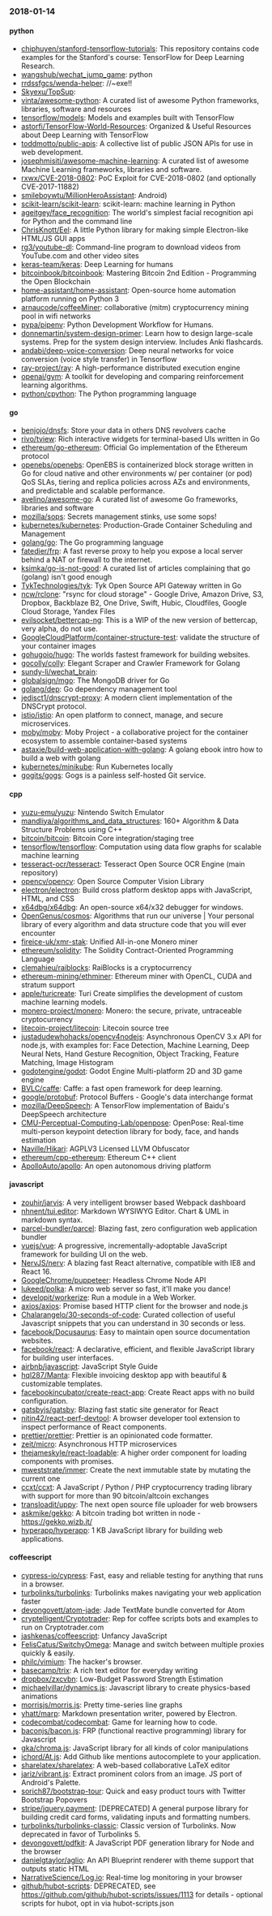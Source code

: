 ### 2018-01-14

#### python
* [chiphuyen/stanford-tensorflow-tutorials](https://github.com/chiphuyen/stanford-tensorflow-tutorials): This repository contains code examples for the Stanford's course: TensorFlow for Deep Learning Research.
* [wangshub/wechat_jump_game](https://github.com/wangshub/wechat_jump_game): python 
* [rrdssfgcs/wenda-helper](https://github.com/rrdssfgcs/wenda-helper): //~exe!!
* [Skyexu/TopSup](https://github.com/Skyexu/TopSup): 
* [vinta/awesome-python](https://github.com/vinta/awesome-python): A curated list of awesome Python frameworks, libraries, software and resources
* [tensorflow/models](https://github.com/tensorflow/models): Models and examples built with TensorFlow
* [astorfi/TensorFlow-World-Resources](https://github.com/astorfi/TensorFlow-World-Resources):  Organized & Useful Resources about Deep Learning with TensorFlow
* [toddmotto/public-apis](https://github.com/toddmotto/public-apis): A collective list of public JSON APIs for use in web development.
* [josephmisiti/awesome-machine-learning](https://github.com/josephmisiti/awesome-machine-learning): A curated list of awesome Machine Learning frameworks, libraries and software.
* [rxwx/CVE-2018-0802](https://github.com/rxwx/CVE-2018-0802): PoC Exploit for CVE-2018-0802 (and optionally CVE-2017-11882)
* [smileboywtu/MillionHeroAssistant](https://github.com/smileboywtu/MillionHeroAssistant):     Android)
* [scikit-learn/scikit-learn](https://github.com/scikit-learn/scikit-learn): scikit-learn: machine learning in Python
* [ageitgey/face_recognition](https://github.com/ageitgey/face_recognition): The world's simplest facial recognition api for Python and the command line
* [ChrisKnott/Eel](https://github.com/ChrisKnott/Eel): A little Python library for making simple Electron-like HTML/JS GUI apps
* [rg3/youtube-dl](https://github.com/rg3/youtube-dl): Command-line program to download videos from YouTube.com and other video sites
* [keras-team/keras](https://github.com/keras-team/keras): Deep Learning for humans
* [bitcoinbook/bitcoinbook](https://github.com/bitcoinbook/bitcoinbook): Mastering Bitcoin 2nd Edition - Programming the Open Blockchain
* [home-assistant/home-assistant](https://github.com/home-assistant/home-assistant):  Open-source home automation platform running on Python 3
* [arnaucode/coffeeMiner](https://github.com/arnaucode/coffeeMiner): collaborative (mitm) cryptocurrency mining pool in wifi networks
* [pypa/pipenv](https://github.com/pypa/pipenv): Python Development Workflow for Humans.
* [donnemartin/system-design-primer](https://github.com/donnemartin/system-design-primer): Learn how to design large-scale systems. Prep for the system design interview. Includes Anki flashcards.
* [andabi/deep-voice-conversion](https://github.com/andabi/deep-voice-conversion): Deep neural networks for voice conversion (voice style transfer) in Tensorflow
* [ray-project/ray](https://github.com/ray-project/ray): A high-performance distributed execution engine
* [openai/gym](https://github.com/openai/gym): A toolkit for developing and comparing reinforcement learning algorithms.
* [python/cpython](https://github.com/python/cpython): The Python programming language

#### go
* [benjojo/dnsfs](https://github.com/benjojo/dnsfs): Store your data in others DNS revolvers cache
* [rivo/tview](https://github.com/rivo/tview): Rich interactive widgets for terminal-based UIs written in Go
* [ethereum/go-ethereum](https://github.com/ethereum/go-ethereum): Official Go implementation of the Ethereum protocol
* [openebs/openebs](https://github.com/openebs/openebs): OpenEBS is containerized block storage written in Go for cloud native and other environments w/ per container (or pod) QoS SLAs, tiering and replica policies across AZs and environments, and predictable and scalable performance.
* [avelino/awesome-go](https://github.com/avelino/awesome-go): A curated list of awesome Go frameworks, libraries and software
* [mozilla/sops](https://github.com/mozilla/sops): Secrets management stinks, use some sops!
* [kubernetes/kubernetes](https://github.com/kubernetes/kubernetes): Production-Grade Container Scheduling and Management
* [golang/go](https://github.com/golang/go): The Go programming language
* [fatedier/frp](https://github.com/fatedier/frp): A fast reverse proxy to help you expose a local server behind a NAT or firewall to the internet.
* [ksimka/go-is-not-good](https://github.com/ksimka/go-is-not-good): A curated list of articles complaining that go (golang) isn't good enough
* [TykTechnologies/tyk](https://github.com/TykTechnologies/tyk): Tyk Open Source API Gateway written in Go
* [ncw/rclone](https://github.com/ncw/rclone): "rsync for cloud storage" - Google Drive, Amazon Drive, S3, Dropbox, Backblaze B2, One Drive, Swift, Hubic, Cloudfiles, Google Cloud Storage, Yandex Files
* [evilsocket/bettercap-ng](https://github.com/evilsocket/bettercap-ng): This is a WIP of the new version of bettercap, very alpha, do not use.
* [GoogleCloudPlatform/container-structure-test](https://github.com/GoogleCloudPlatform/container-structure-test): validate the structure of your container images
* [gohugoio/hugo](https://github.com/gohugoio/hugo): The worlds fastest framework for building websites.
* [gocolly/colly](https://github.com/gocolly/colly): Elegant Scraper and Crawler Framework for Golang
* [sundy-li/wechat_brain](https://github.com/sundy-li/wechat_brain): 
* [globalsign/mgo](https://github.com/globalsign/mgo): The MongoDB driver for Go
* [golang/dep](https://github.com/golang/dep): Go dependency management tool
* [jedisct1/dnscrypt-proxy](https://github.com/jedisct1/dnscrypt-proxy): A modern client implementation of the DNSCrypt protocol.
* [istio/istio](https://github.com/istio/istio): An open platform to connect, manage, and secure microservices.
* [moby/moby](https://github.com/moby/moby): Moby Project - a collaborative project for the container ecosystem to assemble container-based systems
* [astaxie/build-web-application-with-golang](https://github.com/astaxie/build-web-application-with-golang): A golang ebook intro how to build a web with golang
* [kubernetes/minikube](https://github.com/kubernetes/minikube): Run Kubernetes locally
* [gogits/gogs](https://github.com/gogits/gogs): Gogs is a painless self-hosted Git service.

#### cpp
* [yuzu-emu/yuzu](https://github.com/yuzu-emu/yuzu): Nintendo Switch Emulator
* [mandliya/algorithms_and_data_structures](https://github.com/mandliya/algorithms_and_data_structures): 160+ Algorithm & Data Structure Problems using C++
* [bitcoin/bitcoin](https://github.com/bitcoin/bitcoin): Bitcoin Core integration/staging tree
* [tensorflow/tensorflow](https://github.com/tensorflow/tensorflow): Computation using data flow graphs for scalable machine learning
* [tesseract-ocr/tesseract](https://github.com/tesseract-ocr/tesseract): Tesseract Open Source OCR Engine (main repository)
* [opencv/opencv](https://github.com/opencv/opencv): Open Source Computer Vision Library
* [electron/electron](https://github.com/electron/electron): Build cross platform desktop apps with JavaScript, HTML, and CSS
* [x64dbg/x64dbg](https://github.com/x64dbg/x64dbg): An open-source x64/x32 debugger for windows.
* [OpenGenus/cosmos](https://github.com/OpenGenus/cosmos): Algorithms that run our universe | Your personal library of every algorithm and data structure code that you will ever encounter
* [fireice-uk/xmr-stak](https://github.com/fireice-uk/xmr-stak): Unified All-in-one Monero miner
* [ethereum/solidity](https://github.com/ethereum/solidity): The Solidity Contract-Oriented Programming Language
* [clemahieu/raiblocks](https://github.com/clemahieu/raiblocks): RaiBlocks is a cryptocurrency
* [ethereum-mining/ethminer](https://github.com/ethereum-mining/ethminer): Ethereum miner with OpenCL, CUDA and stratum support
* [apple/turicreate](https://github.com/apple/turicreate): Turi Create simplifies the development of custom machine learning models.
* [monero-project/monero](https://github.com/monero-project/monero): Monero: the secure, private, untraceable cryptocurrency
* [litecoin-project/litecoin](https://github.com/litecoin-project/litecoin): Litecoin source tree
* [justadudewhohacks/opencv4nodejs](https://github.com/justadudewhohacks/opencv4nodejs): Asynchronous OpenCV 3.x API for node.js, with examples for: Face Detection, Machine Learning, Deep Neural Nets, Hand Gesture Recognition, Object Tracking, Feature Matching, Image Histogram
* [godotengine/godot](https://github.com/godotengine/godot): Godot Engine  Multi-platform 2D and 3D game engine
* [BVLC/caffe](https://github.com/BVLC/caffe): Caffe: a fast open framework for deep learning.
* [google/protobuf](https://github.com/google/protobuf): Protocol Buffers - Google's data interchange format
* [mozilla/DeepSpeech](https://github.com/mozilla/DeepSpeech): A TensorFlow implementation of Baidu's DeepSpeech architecture
* [CMU-Perceptual-Computing-Lab/openpose](https://github.com/CMU-Perceptual-Computing-Lab/openpose): OpenPose: Real-time multi-person keypoint detection library for body, face, and hands estimation
* [Naville/Hikari](https://github.com/Naville/Hikari): AGPLV3 Licensed LLVM Obfuscator
* [ethereum/cpp-ethereum](https://github.com/ethereum/cpp-ethereum): Ethereum C++ client
* [ApolloAuto/apollo](https://github.com/ApolloAuto/apollo): An open autonomous driving platform

#### javascript
* [zouhir/jarvis](https://github.com/zouhir/jarvis): A very intelligent browser based Webpack dashboard
* [nhnent/tui.editor](https://github.com/nhnent/tui.editor):  Markdown WYSIWYG Editor. Chart & UML in markdown syntax.
* [parcel-bundler/parcel](https://github.com/parcel-bundler/parcel):  Blazing fast, zero configuration web application bundler
* [vuejs/vue](https://github.com/vuejs/vue):  A progressive, incrementally-adoptable JavaScript framework for building UI on the web.
* [NervJS/nerv](https://github.com/NervJS/nerv): A blazing fast React alternative, compatible with IE8 and React 16.
* [GoogleChrome/puppeteer](https://github.com/GoogleChrome/puppeteer): Headless Chrome Node API
* [lukeed/polka](https://github.com/lukeed/polka): A micro web server so fast, it'll make you dance! 
* [developit/workerize](https://github.com/developit/workerize):  Run a module in a Web Worker.
* [axios/axios](https://github.com/axios/axios): Promise based HTTP client for the browser and node.js
* [Chalarangelo/30-seconds-of-code](https://github.com/Chalarangelo/30-seconds-of-code): Curated collection of useful Javascript snippets that you can understand in 30 seconds or less.
* [facebook/Docusaurus](https://github.com/facebook/Docusaurus): Easy to maintain open source documentation websites.
* [facebook/react](https://github.com/facebook/react): A declarative, efficient, and flexible JavaScript library for building user interfaces.
* [airbnb/javascript](https://github.com/airbnb/javascript): JavaScript Style Guide
* [hql287/Manta](https://github.com/hql287/Manta):  Flexible invoicing desktop app with beautiful & customizable templates.
* [facebookincubator/create-react-app](https://github.com/facebookincubator/create-react-app): Create React apps with no build configuration.
* [gatsbyjs/gatsby](https://github.com/gatsbyjs/gatsby):  Blazing fast static site generator for React
* [nitin42/react-perf-devtool](https://github.com/nitin42/react-perf-devtool): A browser developer tool extension to inspect performance of React components.
* [prettier/prettier](https://github.com/prettier/prettier): Prettier is an opinionated code formatter.
* [zeit/micro](https://github.com/zeit/micro): Asynchronous HTTP microservices
* [thejameskyle/react-loadable](https://github.com/thejameskyle/react-loadable):  A higher order component for loading components with promises.
* [mweststrate/immer](https://github.com/mweststrate/immer): Create the next immutable state by mutating the current one
* [ccxt/ccxt](https://github.com/ccxt/ccxt): A JavaScript / Python / PHP cryptocurrency trading library with support for more than 90 bitcoin/altcoin exchanges
* [transloadit/uppy](https://github.com/transloadit/uppy): The next open source file uploader for web browsers 
* [askmike/gekko](https://github.com/askmike/gekko): A bitcoin trading bot written in node - https://gekko.wizb.it/
* [hyperapp/hyperapp](https://github.com/hyperapp/hyperapp): 1 KB JavaScript library for building web applications.

#### coffeescript
* [cypress-io/cypress](https://github.com/cypress-io/cypress): Fast, easy and reliable testing for anything that runs in a browser.
* [turbolinks/turbolinks](https://github.com/turbolinks/turbolinks): Turbolinks makes navigating your web application faster
* [devongovett/atom-jade](https://github.com/devongovett/atom-jade): Jade TextMate bundle converted for Atom
* [cryptelligent/Cryptotrader](https://github.com/cryptelligent/Cryptotrader): Rep for coffee scripts bots and examples to run on Cryptotrader.com
* [jashkenas/coffeescript](https://github.com/jashkenas/coffeescript): Unfancy JavaScript
* [FelisCatus/SwitchyOmega](https://github.com/FelisCatus/SwitchyOmega): Manage and switch between multiple proxies quickly & easily.
* [philc/vimium](https://github.com/philc/vimium): The hacker's browser.
* [basecamp/trix](https://github.com/basecamp/trix): A rich text editor for everyday writing
* [dropbox/zxcvbn](https://github.com/dropbox/zxcvbn): Low-Budget Password Strength Estimation
* [michaelvillar/dynamics.js](https://github.com/michaelvillar/dynamics.js): Javascript library to create physics-based animations
* [morrisjs/morris.js](https://github.com/morrisjs/morris.js): Pretty time-series line graphs
* [yhatt/marp](https://github.com/yhatt/marp): Markdown presentation writer, powered by Electron.
* [codecombat/codecombat](https://github.com/codecombat/codecombat): Game for learning how to code.
* [baconjs/bacon.js](https://github.com/baconjs/bacon.js): FRP (functional reactive programming) library for Javascript
* [gka/chroma.js](https://github.com/gka/chroma.js): JavaScript library for all kinds of color manipulations
* [ichord/At.js](https://github.com/ichord/At.js): Add Github like mentions autocomplete to your application.
* [sharelatex/sharelatex](https://github.com/sharelatex/sharelatex): A web-based collaborative LaTeX editor
* [jariz/vibrant.js](https://github.com/jariz/vibrant.js): Extract prominent colors from an image. JS port of Android's Palette.
* [sorich87/bootstrap-tour](https://github.com/sorich87/bootstrap-tour): Quick and easy product tours with Twitter Bootstrap Popovers
* [stripe/jquery.payment](https://github.com/stripe/jquery.payment): [DEPRECATED] A general purpose library for building credit card forms, validating inputs and formatting numbers.
* [turbolinks/turbolinks-classic](https://github.com/turbolinks/turbolinks-classic): Classic version of Turbolinks. Now deprecated in favor of Turbolinks 5.
* [devongovett/pdfkit](https://github.com/devongovett/pdfkit): A JavaScript PDF generation library for Node and the browser
* [danielgtaylor/aglio](https://github.com/danielgtaylor/aglio): An API Blueprint renderer with theme support that outputs static HTML
* [NarrativeScience/Log.io](https://github.com/NarrativeScience/Log.io): Real-time log monitoring in your browser
* [github/hubot-scripts](https://github.com/github/hubot-scripts): DEPRECATED, see https://github.com/github/hubot-scripts/issues/1113 for details - optional scripts for hubot, opt in via hubot-scripts.json
